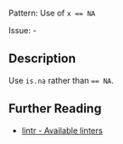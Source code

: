 Pattern: Use of `x == NA`

Issue: -

## Description

Use `is.na` rather than `== NA`.

## Further Reading

* [lintr - Available linters](https://github.com/jimhester/lintr#available-linters)